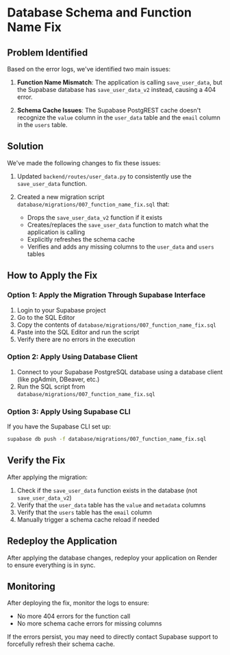 # Database Schema and Function Name Fix

## Problem Identified

Based on the error logs, we've identified two main issues:

1. **Function Name Mismatch**: The application is calling `save_user_data`, but the Supabase database has `save_user_data_v2` instead, causing a 404 error.

2. **Schema Cache Issues**: The Supabase PostgREST cache doesn't recognize the `value` column in the `user_data` table and the `email` column in the `users` table.

## Solution

We've made the following changes to fix these issues:

1. Updated `backend/routes/user_data.py` to consistently use the `save_user_data` function.

2. Created a new migration script `database/migrations/007_function_name_fix.sql` that:
   - Drops the `save_user_data_v2` function if it exists
   - Creates/replaces the `save_user_data` function to match what the application is calling
   - Explicitly refreshes the schema cache
   - Verifies and adds any missing columns to the `user_data` and `users` tables

## How to Apply the Fix

### Option 1: Apply the Migration Through Supabase Interface

1. Login to your Supabase project
2. Go to the SQL Editor
3. Copy the contents of `database/migrations/007_function_name_fix.sql`
4. Paste into the SQL Editor and run the script
5. Verify there are no errors in the execution

### Option 2: Apply Using Database Client

1. Connect to your Supabase PostgreSQL database using a database client (like pgAdmin, DBeaver, etc.)
2. Run the SQL script from `database/migrations/007_function_name_fix.sql`

### Option 3: Apply Using Supabase CLI

If you have the Supabase CLI set up:

```bash
supabase db push -f database/migrations/007_function_name_fix.sql
```

## Verify the Fix

After applying the migration:

1. Check if the `save_user_data` function exists in the database (not `save_user_data_v2`)
2. Verify that the `user_data` table has the `value` and `metadata` columns
3. Verify that the `users` table has the `email` column
4. Manually trigger a schema cache reload if needed

## Redeploy the Application

After applying the database changes, redeploy your application on Render to ensure everything is in sync.

## Monitoring

After deploying the fix, monitor the logs to ensure:
- No more 404 errors for the function call
- No more schema cache errors for missing columns

If the errors persist, you may need to directly contact Supabase support to forcefully refresh their schema cache. 